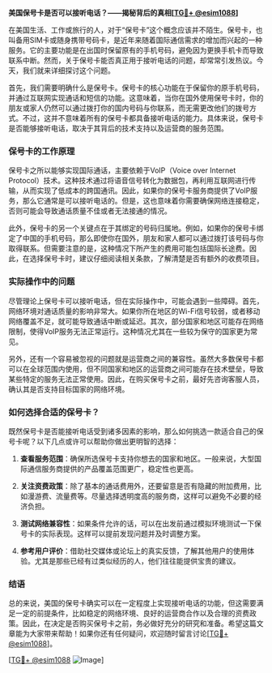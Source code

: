 **美国保号卡是否可以接听电话？——揭秘背后的真相[[TG💪+ @esim1088](https://t.me/s/esim1088)]**

在美国生活、工作或旅行的人，对于“保号卡”这个概念应该并不陌生。保号卡，也叫备用SIM卡或随身携带号码卡，是近年来随着国际通信需求的增加而兴起的一种服务。它的主要功能是在出国时保留原有的手机号码，避免因为更换手机卡而导致联系中断。然而，关于保号卡能否真正用于接听电话的问题，却常常引发热议。今天，我们就来详细探讨这个问题。

首先，我们需要明确什么是保号卡。保号卡的核心功能在于保留你的原手机号码，并通过互联网实现通话和短信的功能。这意味着，当你在国外使用保号卡时，你的朋友或家人仍然可以通过拨打你的国内号码与你联系，而无需更改他们的拨号方式。不过，这并不意味着所有的保号卡都具备接听电话的能力。具体来说，保号卡是否能够接听电话，取决于其背后的技术支持以及运营商的服务范围。

### 保号卡的工作原理

保号卡之所以能够实现国际通话，主要依赖于VoIP（Voice over Internet Protocol）技术。这种技术通过将语音信号转化为数据包，再利用互联网进行传输，从而实现了低成本的跨国通讯。因此，如果你的保号卡服务商提供了VoIP服务，那么它通常是可以接听电话的。但是，这也意味着你需要确保网络连接稳定，否则可能会导致通话质量不佳或者无法接通的情况。

此外，保号卡的另一个关键点在于其绑定的号码归属地。例如，如果你的保号卡绑定了中国的手机号码，那么即使你在国外，朋友和家人都可以通过拨打该号码与你取得联系。但需要注意的是，这种情况下所产生的费用可能包括国际长途费。因此，在选择保号卡时，建议仔细阅读相关条款，了解清楚是否有额外的收费项目。

### 实际操作中的问题

尽管理论上保号卡可以接听电话，但在实际操作中，可能会遇到一些障碍。首先，网络环境对通话质量的影响非常大。如果你所在地区的Wi-Fi信号较弱，或者移动网络覆盖不足，就可能导致通话中断或延迟。其次，部分国家和地区可能存在网络限制，使得VoIP服务无法正常运行。这种情况尤其在一些较为保守的国家更为常见。

另外，还有一个容易被忽视的问题就是运营商之间的兼容性。虽然大多数保号卡都可以在全球范围内使用，但不同国家和地区的运营商之间可能存在技术壁垒，导致某些特定的服务无法正常使用。因此，在购买保号卡之前，最好先咨询客服人员，确认其是否支持目标国家的网络环境。

### 如何选择合适的保号卡？

既然保号卡是否能接听电话受到诸多因素的影响，那么如何挑选一款适合自己的保号卡呢？以下几点或许可以帮助你做出更明智的选择：

1. **查看服务范围**：确保所选保号卡支持你想去的国家和地区。一般来说，大型国际通信服务商提供的产品覆盖范围更广，稳定性也更高。
   
2. **关注资费政策**：除了基本的通话费用外，还要留意是否有隐藏的附加费用，比如漫游费、流量费等。尽量选择透明度高的服务商，这样可以避免不必要的经济负担。

3. **测试网络兼容性**：如果条件允许的话，可以在出发前通过模拟环境测试一下保号卡的实际表现。这样可以提前发现问题并及时调整方案。

4. **参考用户评价**：借助社交媒体或论坛上的真实反馈，了解其他用户的使用体验。尤其是那些已经有过类似经历的人，他们往往能提供宝贵的建议。

### 结语

总的来说，美国的保号卡确实可以在一定程度上实现接听电话的功能，但这需要满足一定的前提条件，比如稳定的网络环境、良好的运营商合作以及合理的资费政策。因此，在决定是否购买保号卡之前，务必做好充分的研究和准备。希望这篇文章能为大家带来帮助！如果你还有任何疑问，欢迎随时留言讨论[[TG💪+ @esim1088](https://t.me/s/esim1088)]。

[[TG💪+ @esim1088](https://t.me/s/esim1088) ![Image](https://i.postimg.cc/4NQfJmqS/Snipaste-2025-05-13-00-14-12.png)]